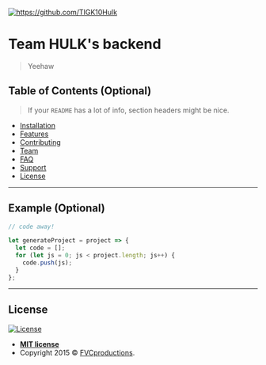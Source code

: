 <a href="http://fvcproductions.com"><img src="https://upload.wikimedia.org/wikipedia/en/a/aa/Hulk_%28circa_2019%29.png" title="Team HULK" alt="https://github.com/TIGK10Hulk"></a>

<!-- [![FVCproductions](https://avatars1.githubusercontent.com/u/4284691?v=3&s=200)](http://fvcproductions.com) -->

# Team HULK's backend

> Yeehaw

## Table of Contents (Optional)

> If your `README` has a lot of info, section headers might be nice.

- [Installation](#installation)
- [Features](#features)
- [Contributing](#contributing)
- [Team](#team)
- [FAQ](#faq)
- [Support](#support)
- [License](#license)


---

## Example (Optional)

```javascript
// code away!

let generateProject = project => {
  let code = [];
  for (let js = 0; js < project.length; js++) {
    code.push(js);
  }
};
```
---

## License

[![License](http://img.shields.io/:license-mit-blue.svg?style=flat-square)](http://badges.mit-license.org)

- **[MIT license](http://opensource.org/licenses/mit-license.php)**
- Copyright 2015 © <a href="http://fvcproductions.com" target="_blank">FVCproductions</a>.
